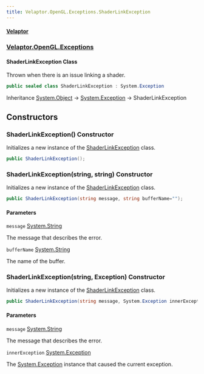 ```yaml
---
title: Velaptor.OpenGL.Exceptions.ShaderLinkException
---
```


#### [Velaptor](Namespaces.md 'Velaptor Namespaces')
### [Velaptor.OpenGL.Exceptions](Velaptor.OpenGL.Exceptions.md 'Velaptor.OpenGL.Exceptions')

#### ShaderLinkException Class

Thrown when there is an issue linking a shader.

```csharp
public sealed class ShaderLinkException : System.Exception
```

Inheritance [System.Object](https://docs.microsoft.com/en-us/dotnet/api/System.Object 'System.Object') → [System.Exception](https://docs.microsoft.com/en-us/dotnet/api/System.Exception 'System.Exception') → ShaderLinkException
## Constructors

<a name='Velaptor.OpenGL.Exceptions.ShaderLinkException.ShaderLinkException()'></a>

### ShaderLinkException() Constructor

Initializes a new instance of the [ShaderLinkException](Velaptor.OpenGL.Exceptions.ShaderLinkException.md 'Velaptor.OpenGL.Exceptions.ShaderLinkException') class.

```csharp
public ShaderLinkException();
```

<a name='Velaptor.OpenGL.Exceptions.ShaderLinkException.ShaderLinkException(string,string)'></a>

### ShaderLinkException(string, string) Constructor

Initializes a new instance of the [ShaderLinkException](Velaptor.OpenGL.Exceptions.ShaderLinkException.md 'Velaptor.OpenGL.Exceptions.ShaderLinkException') class.

```csharp
public ShaderLinkException(string message, string bufferName="");
```
#### Parameters

<a name='Velaptor.OpenGL.Exceptions.ShaderLinkException.ShaderLinkException(string,string).message'></a>

`message` [System.String](https://docs.microsoft.com/en-us/dotnet/api/System.String 'System.String')

The message that describes the error.

<a name='Velaptor.OpenGL.Exceptions.ShaderLinkException.ShaderLinkException(string,string).bufferName'></a>

`bufferName` [System.String](https://docs.microsoft.com/en-us/dotnet/api/System.String 'System.String')

The name of the buffer.

<a name='Velaptor.OpenGL.Exceptions.ShaderLinkException.ShaderLinkException(string,System.Exception)'></a>

### ShaderLinkException(string, Exception) Constructor

Initializes a new instance of the [ShaderLinkException](Velaptor.OpenGL.Exceptions.ShaderLinkException.md 'Velaptor.OpenGL.Exceptions.ShaderLinkException') class.

```csharp
public ShaderLinkException(string message, System.Exception innerException);
```
#### Parameters

<a name='Velaptor.OpenGL.Exceptions.ShaderLinkException.ShaderLinkException(string,System.Exception).message'></a>

`message` [System.String](https://docs.microsoft.com/en-us/dotnet/api/System.String 'System.String')

The message that describes the error.

<a name='Velaptor.OpenGL.Exceptions.ShaderLinkException.ShaderLinkException(string,System.Exception).innerException'></a>

`innerException` [System.Exception](https://docs.microsoft.com/en-us/dotnet/api/System.Exception 'System.Exception')

The [System.Exception](https://docs.microsoft.com/en-us/dotnet/api/System.Exception 'System.Exception') instance that caused the current exception.
